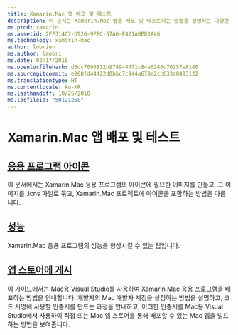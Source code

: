 ```yaml
---
title: Xamarin.Mac 앱 배포 및 테스트
description: 이 문서는 Xamarin.Mac 앱을 배포 및 테스트하는 방법을 설명하는 다양한 설명서로 연결합니다. 연결된 설명서에서는 응용 프로그램 아이콘, 성능 및 App Store에 게시에 대해 설명합니다.
ms.prod: xamarin
ms.assetid: 2FF314C7-D926-9FEC-57A6-F421A0ED3A46
ms.technology: xamarin-mac
author: lobrien
ms.author: laobri
ms.date: 02/17/2018
ms.openlocfilehash: d5dc7095812b974944471c84a6240c70257e8140
ms.sourcegitcommit: e268fd44422d0bbc7c944a678e2cc633a0493122
ms.translationtype: HT
ms.contentlocale: ko-KR
ms.lasthandoff: 10/25/2018
ms.locfileid: "50121258"
---
```

# <a name="deploying-and-testing-xamarinmac-apps"></a>Xamarin.Mac 앱 배포 및 테스트

## <a name="application-iconapp-iconmd"></a>[응용 프로그램 아이콘](app-icon.md)

이 문서에서는 Xamarin.Mac 응용 프로그램의 아이콘에 필요한 이미지를 만들고, 그 이미지를 .icns 파일로 묶고, Xamarin.Mac 프로젝트에 아이콘을 포함하는 방법을 다룹니다.

## <a name="performanceperformancemd"></a>[성능](performance.md)

Xamarin.Mac 응용 프로그램의 성능을 향상시킬 수 있는 팁입니다.

## <a name="publishing-to-the-app-storepublishing-to-the-app-storeindexmd"></a>[앱 스토어에 게시](publishing-to-the-app-store/index.md)

이 가이드에서는 Mac용 Visual Studio를 사용하여 Xamarin.Mac 응용 프로그램을 배포하는 방법을 안내합니다. 개발자의 Mac 개발자 계정을 설정하는 방법을 설명하고, 코드 서명에 사용할 인증서를 만드는 과정을 안내하고, 이러한 인증서를 Mac용 Visual Studio에서 사용하여 직접 또는 Mac 앱 스토어를 통해 배포할 수 있는 Mac 앱을 빌드하는 방법을 보여줍니다.
